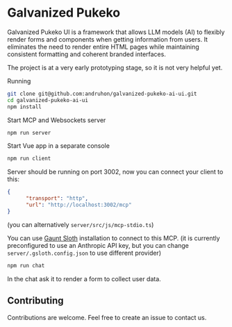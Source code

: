 # Galvanized Pukeko

Galvanized Pukeko UI is a framework that allows LLM models (AI) to flexibly render forms and components when
getting information from users. It eliminates the need to render entire HTML pages while maintaining consistent
formatting and coherent branded interfaces.

The project is at a very early prototyping stage, so it is not very helpful yet.

Running 
```bash
git clone git@github.com:andruhon/galvanized-pukeko-ai-ui.git
cd galvanized-pukeko-ai-ui
npm install
```

Start MCP and Websockets server
```bash
npm run server
```

Start Vue app in a separate console
```bash
npm run client
```

Server should be running on port 3002, now you can connect your client to this:
```json
{
      "transport": "http",
      "url": "http://localhost:3002/mcp"
}
```
(you can alternatively `server/src/js/mcp-stdio.ts`)

You can use [Gaunt Sloth](https://github.com/andruhon/gaunt-sloth-assistant) installation to connect to this MCP.
(it is currently preconfigured to use an Anthropic API key, but you can change `server/.gsloth.config.json` to use different provider)
```bash
npm run chat
```

In the chat ask it to render a form to collect user data.


## Contributing

Contributions are welcome. Feel free to create an issue to contact us.
